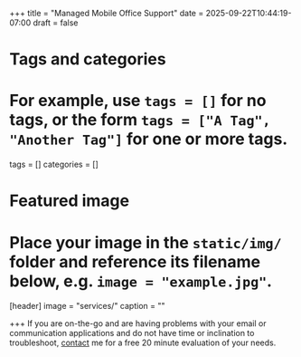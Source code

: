 +++
title = "Managed Mobile Office Support"
date = 2025-09-22T10:44:19-07:00
draft = false

# Tags and categories
# For example, use `tags = []` for no tags, or the form `tags = ["A Tag", "Another Tag"]` for one or more tags.
tags = []
categories = []

# Featured image
# Place your image in the `static/img/` folder and reference its filename below, e.g. `image = "example.jpg"`.
[header]
image = "services/"
caption = ""

+++
If you are on-the-go and are having problems with your email or communication applications and do not have time or inclination to troubleshoot, [contact](#contact) me for a free 20 minute evaluation of your needs.
